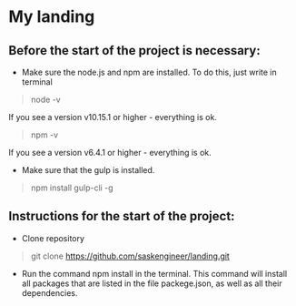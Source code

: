 # My landing

## Before the start of the project is necessary:

* Make sure the node.js and npm are installed. 
To do this, just write in terminal

> node -v

If you see a version v10.15.1 or higher - everything is ok.

> npm -v

If you see a version v6.4.1 or higher - everything is ok.

* Make sure that the gulp is installed.

> npm install gulp-cli -g

## Instructions for the start of the project:
* Clone repository

> git clone https://github.com/saskengineer/landing.git

* Run the command npm install in the terminal.
This command will install all packages that are listed
in the file packege.json, as well as all their dependencies.
